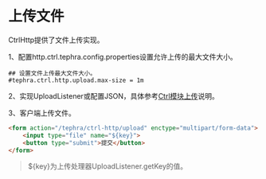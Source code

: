 # 上传文件

CtrlHttp提供了文件上传实现。

1、配置http.ctrl.tephra.config.properties设置允许上传的最大文件大小。
```properties
## 设置文件上传最大文件大小。
#tephra.ctrl.http.upload.max-size = 1m
```

2、实现UploadListener或配置JSON，具体参考[Ctrl模块上传](../../tephra/tephra-ctrl/doc/upload.md)说明。

3、客户端上传文件。
```html
<form action="/tephra/ctrl-http/upload" enctype="multipart/form-data">
    <input type="file" name="${key}">
    <button type="submit">提交</button>
</form>
```
> ${key}为上传处理器UploadListener.getKey的值。
